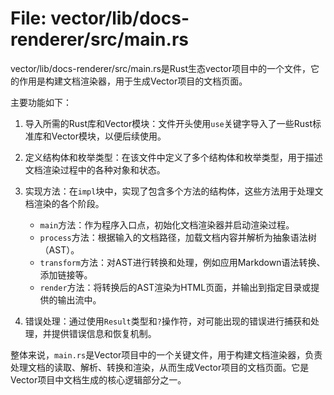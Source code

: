 # File: vector/lib/docs-renderer/src/main.rs

vector/lib/docs-renderer/src/main.rs是Rust生态vector项目中的一个文件，它的作用是构建文档渲染器，用于生成Vector项目的文档页面。

主要功能如下：

1. 导入所需的Rust库和Vector模块：文件开头使用`use`关键字导入了一些Rust标准库和Vector模块，以便后续使用。

2. 定义结构体和枚举类型：在该文件中定义了多个结构体和枚举类型，用于描述文档渲染过程中的各种对象和状态。

3. 实现方法：在`impl`块中，实现了包含多个方法的结构体，这些方法用于处理文档渲染的各个阶段。

   - `main`方法：作为程序入口点，初始化文档渲染器并启动渲染过程。
   - `process`方法：根据输入的文档路径，加载文档内容并解析为抽象语法树（AST）。
   - `transform`方法：对AST进行转换和处理，例如应用Markdown语法转换、添加链接等。
   - `render`方法：将转换后的AST渲染为HTML页面，并输出到指定目录或提供的输出流中。

4. 错误处理：通过使用`Result`类型和`?`操作符，对可能出现的错误进行捕获和处理，并提供错误信息和恢复机制。

整体来说，`main.rs`是Vector项目中的一个关键文件，用于构建文档渲染器，负责处理文档的读取、解析、转换和渲染，从而生成Vector项目的文档页面。它是Vector项目中文档生成的核心逻辑部分之一。

